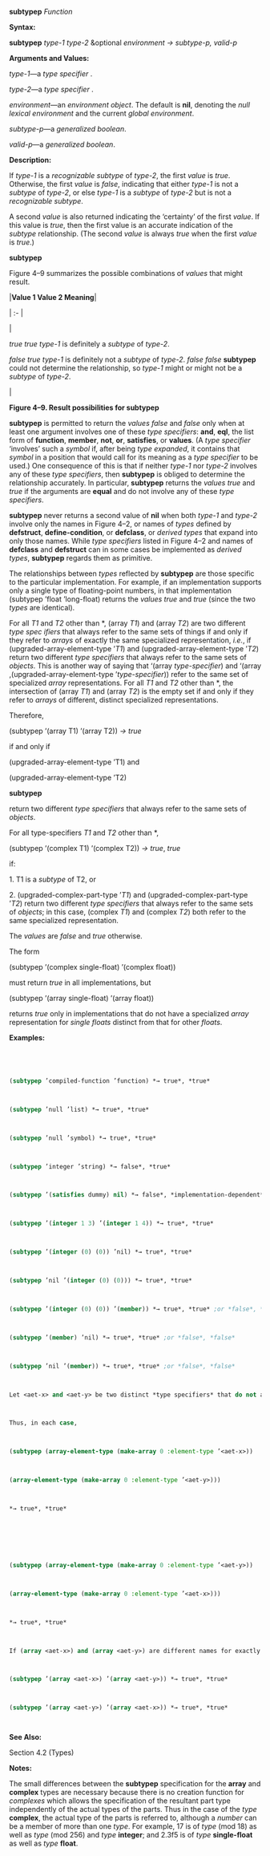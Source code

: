 **subtypep** *Function* 



**Syntax:** 



**subtypep** *type-1 type-2* &amp;optional *environment → subtype-p, valid-p* 



**Arguments and Values:** 



*type-1*—a *type specifier* . 



*type-2*—a *type specifier* . 



*environment*—an *environment object*. The default is **nil**, denoting the *null lexical environment* and the current *global environment*. 



*subtype-p*—a *generalized boolean*. 



*valid-p*—a *generalized boolean*. 



**Description:** 



If *type-1* is a *recognizable subtype* of *type-2*, the first *value* is *true*. Otherwise, the first *value* is *false*, indicating that either *type-1* is not a *subtype* of *type-2*, or else *type-1* is a *subtype* of *type-2* but is not a *recognizable subtype*. 



A second *value* is also returned indicating the ‘certainty’ of the first *value*. If this value is *true*, then the first value is an accurate indication of the *subtype* relationship. (The second *value* is always *true* when the first *value* is *true*.)  







**subtypep** 



Figure 4–9 summarizes the possible combinations of *values* that might result. 



|**Value 1 Value 2 Meaning**|

| :- |

|<p>*true true type-1* is definitely a *subtype* of *type-2*. </p><p>*false true type-1* is definitely not a *subtype* of *type-2*. *false false* **subtypep** could not determine the relationship, so *type-1* might or might not be a *subtype* of *type-2*.</p>|





**Figure 4–9. Result possibilities for subtypep** 



**subtypep** is permitted to return the *values false* and *false* only when at least one argument involves one of these *type specifiers*: **and**, **eql**, the list form of **function**, **member**, **not**, **or**, **satisfies**, or **values**. (A *type specifier* ‘involves’ such a *symbol* if, after being *type expanded*, it contains that *symbol* in a position that would call for its meaning as a *type specifier* to be used.) One consequence of this is that if neither *type-1* nor *type-2* involves any of these *type specifiers*, then **subtypep** is obliged to determine the relationship accurately. In particular, **subtypep** returns the *values true* and *true* if the arguments are **equal** and do not involve any of these *type specifiers*. 



**subtypep** never returns a second value of **nil** when both *type-1* and *type-2* involve only the names in Figure 4–2, or names of *types* defined by **defstruct**, **define-condition**, or **defclass**, or *derived types* that expand into only those names. While *type specifiers* listed in Figure 4–2 and names of **defclass** and **defstruct** can in some cases be implemented as *derived types*, **subtypep** regards them as primitive. 



The relationships between *types* reflected by **subtypep** are those specific to the particular implementation. For example, if an implementation supports only a single type of floating-point numbers, in that implementation (subtypep ’float ’long-float) returns the *values true* and *true* (since the two *types* are identical). 



For all *T1* and *T2* other than \*, (array *T1*) and (array *T2*) are two different *type spec ifiers* that always refer to the same sets of things if and only if they refer to *arrays* of exactly the same specialized representation, *i.e.*, if (upgraded-array-element-type ’*T1*) and (upgraded-array-element-type ’*T2*) return two different *type specifiers* that always refer to the same sets of *objects*. This is another way of saying that ‘(array *type-specifier*) and ‘(array ,(upgraded-array-element-type ’*type-specifier*)) refer to the same set of specialized *array* representations. For all *T1* and *T2* other than \*, the intersection of (array *T1*) and (array *T2*) is the empty set if and only if they refer to *arrays* of different, distinct specialized representations. 



Therefore, 



(subtypep ’(array T1) ’(array T2)) *→ true* 



if and only if 



(upgraded-array-element-type ’T1) and 



(upgraded-array-element-type ’T2)  







**subtypep** 



return two different *type specifiers* that always refer to the same sets of *objects*. 



For all type-specifiers *T1* and *T2* other than \*, 



(subtypep ’(complex T1) ’(complex T2)) *→ true*, *true* 



if: 



1\. T1 is a *subtype* of T2, or 



2\. (upgraded-complex-part-type ’*T1*) and (upgraded-complex-part-type ’*T2*) return two different *type specifiers* that always refer to the same sets of *objects*; in this case, (complex *T1*) and (complex *T2*) both refer to the same specialized representation. 



The *values* are *false* and *true* otherwise. 



The form 



(subtypep ’(complex single-float) ’(complex float)) 



must return *true* in all implementations, but 



(subtypep ’(array single-float) ’(array float)) 



returns *true* only in implementations that do not have a specialized *array* representation for *single floats* distinct from that for other *floats*. 



**Examples:**
```lisp
 



(subtypep ’compiled-function ’function) *→ true*, *true* 



(subtypep ’null ’list) *→ true*, *true* 



(subtypep ’null ’symbol) *→ true*, *true* 



(subtypep ’integer ’string) *→ false*, *true* 



(subtypep ’(satisfies dummy) nil) *→ false*, *implementation-dependent* 



(subtypep ’(integer 1 3) ’(integer 1 4)) *→ true*, *true* 



(subtypep ’(integer (0) (0)) ’nil) *→ true*, *true* 



(subtypep ’nil ’(integer (0) (0))) *→ true*, *true* 



(subtypep ’(integer (0) (0)) ’(member)) *→ true*, *true* ;or *false*, *false* 



(subtypep ’(member) ’nil) *→ true*, *true* ;or *false*, *false* 



(subtypep ’nil ’(member)) *→ true*, *true* ;or *false*, *false* 



Let <aet-x> and <aet-y> be two distinct *type specifiers* that do not always refer to the same sets of *objects* in a given implementation, but for which **make-array**, will return an *object* of the same *array type*. 



Thus, in each case, 



(subtypep (array-element-type (make-array 0 :element-type ’<aet-x>)) 



(array-element-type (make-array 0 :element-type ’<aet-y>))) 



*→ true*, *true*  







(subtypep (array-element-type (make-array 0 :element-type ’<aet-y>)) 



(array-element-type (make-array 0 :element-type ’<aet-x>))) 



*→ true*, *true* 



If (array <aet-x>) and (array <aet-y>) are different names for exactly the same set of *objects*, these names should always refer to the same sets of *objects*. That implies that the following set of tests are also true: 



(subtypep ’(array <aet-x>) ’(array <aet-y>)) *→ true*, *true* 



(subtypep ’(array <aet-y>) ’(array <aet-x>)) *→ true*, *true* 




```
**See Also:** 



Section 4.2 (Types) 



**Notes:** 



The small differences between the **subtypep** specification for the **array** and **complex** types are necessary because there is no creation function for *complexes* which allows the specification of the resultant part type independently of the actual types of the parts. Thus in the case of the *type* **complex**, the actual type of the parts is referred to, although a *number* can be a member of more than one *type*. For example, 17 is of *type* (mod 18) as well as *type* (mod 256) and *type* **integer**; and 2.3f5 is of *type* **single-float** as well as *type* **float**. 



